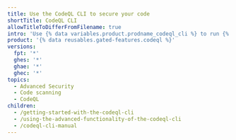 ```yaml
---
title: Use the CodeQL CLI to secure your code
shortTitle: CodeQL CLI
allowTitleToDifferFromFilename: true
intro: 'Use {% data variables.product.prodname_codeql_cli %} to run {% data variables.product.prodname_codeql %} analyses locally.'
product: '{% data reusables.gated-features.codeql %}'
versions:
  fpt: '*'
  ghes: '*'
  ghae: '*'
  ghec: '*'
topics:
  - Advanced Security
  - Code scanning
  - CodeQL
children:
  - /getting-started-with-the-codeql-cli
  - /using-the-advanced-functionality-of-the-codeql-cli
  - /codeql-cli-manual
---
```


